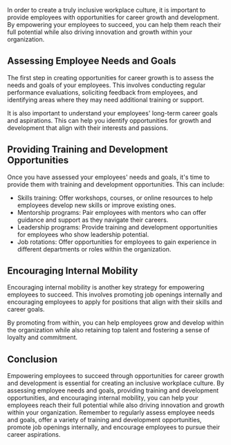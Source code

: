 
In order to create a truly inclusive workplace culture, it is important to provide employees with opportunities for career growth and development. By empowering your employees to succeed, you can help them reach their full potential while also driving innovation and growth within your organization.

Assessing Employee Needs and Goals
----------------------------------

The first step in creating opportunities for career growth is to assess the needs and goals of your employees. This involves conducting regular performance evaluations, soliciting feedback from employees, and identifying areas where they may need additional training or support.

It is also important to understand your employees' long-term career goals and aspirations. This can help you identify opportunities for growth and development that align with their interests and passions.

Providing Training and Development Opportunities
------------------------------------------------

Once you have assessed your employees' needs and goals, it's time to provide them with training and development opportunities. This can include:

* Skills training: Offer workshops, courses, or online resources to help employees develop new skills or improve existing ones.
* Mentorship programs: Pair employees with mentors who can offer guidance and support as they navigate their careers.
* Leadership programs: Provide training and development opportunities for employees who show leadership potential.
* Job rotations: Offer opportunities for employees to gain experience in different departments or roles within the organization.

Encouraging Internal Mobility
-----------------------------

Encouraging internal mobility is another key strategy for empowering employees to succeed. This involves promoting job openings internally and encouraging employees to apply for positions that align with their skills and career goals.

By promoting from within, you can help employees grow and develop within the organization while also retaining top talent and fostering a sense of loyalty and commitment.

Conclusion
----------

Empowering employees to succeed through opportunities for career growth and development is essential for creating an inclusive workplace culture. By assessing employee needs and goals, providing training and development opportunities, and encouraging internal mobility, you can help your employees reach their full potential while also driving innovation and growth within your organization. Remember to regularly assess employee needs and goals, offer a variety of training and development opportunities, promote job openings internally, and encourage employees to pursue their career aspirations.
